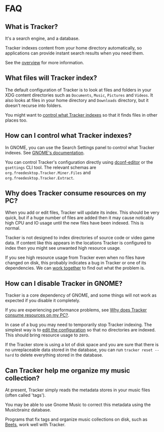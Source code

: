 # FAQ

## What is Tracker?

It's a search engine, and a database.

Tracker indexes content from your home directory automatically, so applications
can provide instant search results when you need them.

See the [overview](/overview) for more information.

## What files will Tracker index?

The default configuration of Tracker is to look at files and folders in your
XDG content directories such as `Documents`, `Music`, `Pictures` and `Videos`.
It also looks at files in your home directory and `Downloads` directory, but
it doesn't recurse into folders.

You might want to [control what Tracker indexes] so that it finds files in
other places too.

## How can I control what Tracker indexes?

In GNOME, you can use the Search Settings panel to control what Tracker
indexes. See [GNOME's documentation](https://help.gnome.org/users/gnome-help/unstable/files-search.html.en).

You can control Tracker's configuration directly using
[dconf-editor](https://wiki.gnome.org/Apps/DconfEditor) or the `gsettings` CLI
tool.
The relevant schemas are `org.freedesktop.Tracker.Miner.Files` and
`org.freedesktop.Tracker.Extract`.

## Why does Tracker consume resources on my PC?

When you add or edit files, Tracker will update its index. This should be very
quick, but if a huge number of files are added then it may cause noticably high
CPU and IO usage until the new files have been indexed. This is normal.

Tracker is not designed to index directories of source code or video game data.
If content like this appears in the locations Tracker is configured to index
then you might see unwanted high resource usage.

If you see high resource usage from Tracker even when no files have changed on
disk, this probably indicates a bug in Tracker or one of its dependencies.
We can [work together](/community) to find out what the problem is.

## How can I disable Tracker in GNOME?

Tracker is a core dependency of GNOME, and some things will not work as
expected if you disable it completely.

If you are experiencing performance problems, see [Why does Tracker consume
resources on my PC?](#why-does-tracker-consume-resources-on-my-pc).

In case of a bug you may need to temporarily stop Tracker indexing.
The simplest way is to [edit the
configuration](#how-can-i-control-what-tracker-indexes) so that no directories
are indexed. This should bring resource usage to zero.

If the Tracker store is using a lot of disk space and you are sure that
there is no unreplaceable data stored in the database, you can run `tracker
reset --hard` to delete everything stored in the database.

## Can Tracker help me organize my music collection?

At present, Tracker simply reads the metadata stores in your music files (often
called 'tags').

You may be able to use Gnome Music to correct this metadata using the
Musicbrainz database.

Programs that fix tags and organize music collections on disk, such as
[Beets](http://beets.io/), work well with Tracker.

[control what Tracker indexes]: #how-can-i-control-what-tracker-indexes
